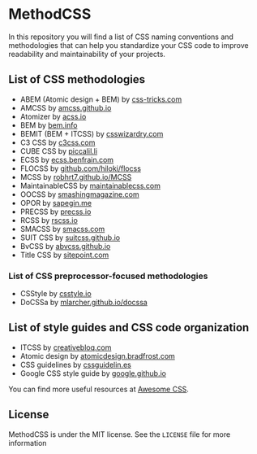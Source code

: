 # MethodCSS

In this repository you will find a list of CSS naming conventions and methodologies that can help you standardize your CSS code to improve readability and maintainability of your projects.

## List of CSS methodologies

* ABEM (Atomic design + BEM) by [css-tricks.com](https://css-tricks.com/abem-useful-adaptation-bem)
* AMCSS by [amcss.github.io](https://amcss.github.io)
* Atomizer by [acss.io](https://acss.io)
* BEM by [bem.info](https://en.bem.info)
* BEMIT (BEM + ITCSS) by [csswizardry.com](https://csswizardry.com/2015/08/bemit-taking-the-bem-naming-convention-a-step-further)
* C3 CSS by [c3css.com](https://c3css.com)
* CUBE CSS by [piccalil.li](https://piccalil.li/blog/cube-css)
* ECSS by [ecss.benfrain.com](https://ecss.benfrain.com)
* FLOCSS by [github.com/hiloki/flocss](https://github.com/hiloki/flocss/blob/master/README_eng.md)
* MCSS by [robhrt7.github.io/MCSS](https://robhrt7.github.io/MCSS/en/)
* MaintainableCSS by [maintainablecss.com](https://maintainablecss.com)
* OOCSS by [smashingmagazine.com](https://www.smashingmagazine.com/2011/12/an-introduction-to-object-oriented-css-oocss)
* OPOR by [sapegin.me](https://blog.sapegin.me/all/opor-methodology/)
* PRECSS by [precss.io](https://precss.io/ja/)
* RCSS by [rscss.io](https://ricostacruz.com/rscss/)
* SMACSS by [smacss.com](https://smacss.com)
* SUIT CSS by [suitcss.github.io](http://suitcss.github.io)
* BvCSS by [abvcss.github.io](https://abvcss.github.io/abvcss-website/)
* Title CSS by [sitepoint.com](https://www.sitepoint.com/title-css-simple-approach-css-class-naming)

### List of CSS preprocessor-focused methodologies

* CSStyle by [csstyle.io](https://www.csstyle.io)
* DoCSSa by [mlarcher.github.io/docssa](https://mlarcher.github.io/docssa/)

## List of style guides and CSS code organization

* ITCSS by [creativebloq.com](https://www.creativebloq.com/web-design/manage-large-css-projects-itcss-101517528)
* Atomic design by [atomicdesign.bradfrost.com](https://atomicdesign.bradfrost.com)
* CSS guidelines by [cssguidelin.es](https://cssguidelin.es)
* Google CSS style guide by [google.github.io](https://google.github.io/styleguide/htmlcssguide.html#CSS)

You can find more useful resources at [Awesome CSS](https://github.com/awesome-css-group/awesome-css).

## License

MethodCSS is under the MIT license. See the `LICENSE` file for more information
